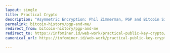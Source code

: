 ```yaml
---
layout: single
title: Practical Crypto
description: "Asymmetric Encryption: Phil Zimmerman, PGP and Bitcoin Signatures, BitcoinTalk Escrow, DeepDotWeb, SSL, Various Apps and Resourses."
permalink: bitcoin-history/pgp-and-me/
redirect_from: bitcoin-history/pgp-and-me
redirect_to: https://infominer.id/web-work/practical-public-key-crypto/
canonical_url: https://infominer.id/web-work/practical-public-key-crypto/

---
```

